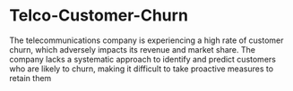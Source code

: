 # Telco-Customer-Churn
The telecommunications company is experiencing a high rate of customer churn, which adversely impacts its revenue and market share. The company lacks a systematic approach to identify and predict customers who are likely to churn, making it difficult to take proactive measures to retain them
